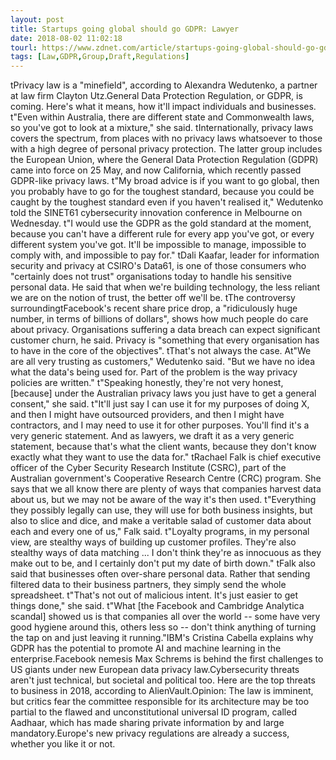 ```yaml
---
layout: post
title: Startups going global should go GDPR: Lawyer
date: 2018-08-02 11:02:18
tourl: https://www.zdnet.com/article/startups-going-global-should-go-gdpr-lawyer/
tags: [Law,GDPR,Group,Draft,Regulations]
---
```

 tPrivacy law is a "minefield", according to Alexandra Wedutenko, a partner at law firm Clayton Utz.General Data Protection Regulation, or GDPR, is coming. Here's what it means, how it'll impact individuals and businesses. t"Even within Australia, there are different state and Commonwealth laws, so you've got to look at a mixture," she said. tInternationally, privacy laws covers the spectrum, from places with no privacy laws whatsoever to those with a high degree of personal privacy protection. The latter group includes the European Union, where the General Data Protection Regulation (GDPR) came into force on 25 May, and now California, which recently passed GDPR-like privacy laws. t"My broad advice is if you want to go global, then you probably have to go for the toughest standard, because you could be caught by the toughest standard even if you haven't realised it," Wedutenko told the SINET61 cybersecurity innovation conference in Melbourne on Wednesday. t"I would use the GDPR as the gold standard at the moment, because you can't have a different rule for every app you've got, or every different system you've got. It'll be impossible to manage, impossible to comply with, and impossible to pay for." tDali Kaafar, leader for information security and privacy at CSIRO's Data61, is one of those consumers who "certainly does not trust" organisations today to handle his sensitive personal data. He said that when we're building technology, the less reliant we are on the notion of trust, the better off we'll be. tThe controversy surroundingtFacebook's recent share price drop, a "ridiculously huge number, in terms of billions of dollars", shows how much people do care about privacy. Organisations suffering a data breach can expect significant customer churn, he said. Privacy is "something that every organisation has to have in the core of the objectives". tThat's not always the case. At"We are all very trusting as customers," Wedutenko said. "But we have no idea what the data's being used for. Part of the problem is the way privacy policies are written." t"Speaking honestly, they're not very honest, [because] under the Australian privacy laws you just have to get a general consent," she said. t"It'll just say I can use it for my purposes of doing X, and then I might have outsourced providers, and then I might have contractors, and I may need to use it for other purposes. You'll find it's a very generic statement. And as lawyers, we draft it as a very generic statement, because that's what the client wants, because they don't know exactly what they want to use the data for." tRachael Falk is chief executive officer of the Cyber Security Research Institute (CSRC), part of the Australian government's Cooperative Research Centre (CRC) program. She says that we all know there are plenty of ways that companies harvest data about us, but we may not be aware of the way it's then used. t"Everything they possibly legally can use, they will use for both business insights, but also to slice and dice, and make a veritable salad of customer data about each and every one of us," Falk said. t"Loyalty programs, in my personal view, are stealthy ways of building up customer profiles. They're also stealthy ways of data matching ... I don't think they're as innocuous as they make out to be, and I certainly don't put my date of birth down." tFalk also said that businesses often over-share personal data. Rather that sending filtered data to their business partners, they simply send the whole spreadsheet. t"That's not out of malicious intent. It's just easier to get things done," she said. t"What [the Facebook and Cambridge Analytica scandal] showed us is that companies all over the world -- some have very good hygiene around this, others less so -- don't think anything of turning the tap on and just leaving it running."IBM's Cristina Cabella explains why GDPR has the potential to promote AI and machine learning in the enterprise.Facebook nemesis Max Schrems is behind the first challenges to US giants under new European data privacy law.Cybersecurity threats aren't just technical, but societal and political too. Here are the top threats to business in 2018, according to AlienVault.Opinion: The law is imminent, but critics fear the committee responsible for its architecture may be too partial to the flawed and unconstitutional universal ID program, called Aadhaar, which has made sharing private information by and large mandatory.Europe's new privacy regulations are already a success, whether you like it or not.